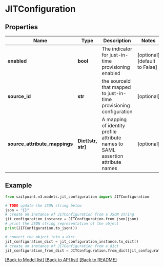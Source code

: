 # JITConfiguration


## Properties

Name | Type | Description | Notes
------------ | ------------- | ------------- | -------------
**enabled** | **bool** | The indicator for just-in-time provisioning enabled | [optional] [default to False]
**source_id** | **str** | the sourceId that mapped to just-in-time provisioning configuration | [optional] 
**source_attribute_mappings** | **Dict[str, str]** | A mapping of identity profile attribute names to SAML assertion attribute names | [optional] 

## Example

```python
from sailpoint.v3.models.jit_configuration import JITConfiguration

# TODO update the JSON string below
json = "{}"
# create an instance of JITConfiguration from a JSON string
jit_configuration_instance = JITConfiguration.from_json(json)
# print the JSON string representation of the object
print(JITConfiguration.to_json())

# convert the object into a dict
jit_configuration_dict = jit_configuration_instance.to_dict()
# create an instance of JITConfiguration from a dict
jit_configuration_from_dict = JITConfiguration.from_dict(jit_configuration_dict)
```
[[Back to Model list]](../README.md#documentation-for-models) [[Back to API list]](../README.md#documentation-for-api-endpoints) [[Back to README]](../README.md)


